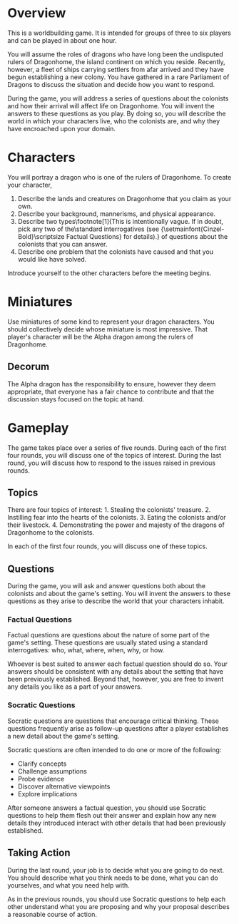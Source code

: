 # Overview
This is a worldbuilding game. It is intended for groups of three to six players and can be played in about one hour.

You will assume the roles of dragons who have long been the undisputed rulers of Dragonhome, the island continent on which you reside. Recently, however, a fleet of ships carrying settlers from afar arrived and they have begun establishing a new colony. You have gathered in a rare Parliament of Dragons to discuss the situation and decide how you want to respond.

During the game, you will address a series of questions about the colonists and how their arrival will affect life on Dragonhome. You will invent the answers to these questions as you play. By doing so, you will describe the world in which your characters live, who the colonists are, and why they have encroached upon your domain.

# Characters
You will portray a dragon who is one of the rulers of Dragonhome. To create your character,
  1. Describe the lands and creatures on Dragonhome that you claim as your own.
  2. Describe your background, mannerisms, and physical appearance.
  3. Describe two types\footnote[1]{This is intentionally vague. If in doubt, pick any two of the\\standard interrogatives (see {\setmainfont{Cinzel-Bold}\scriptsize Factual Questions} for details).} of questions about the colonists that you can answer.
  4. Describe one problem that the colonists have caused and that you would like have solved.

Introduce yourself to the other characters before the meeting begins.

# Miniatures
Use miniatures of some kind to represent your dragon characters. You should collectively decide whose miniature is most impressive. That player's character will be the Alpha dragon among the rulers of Dragonhome. 

## Decorum
The Alpha dragon has the responsibility to ensure, however they deem appropriate, that everyone has a fair chance to contribute and that the discussion stays focused on the topic at hand.

# Gameplay
The game takes place over a series of five rounds. During each of the first four rounds, you will discuss one of the topics of interest. During the last round, you will discuss how to respond to the issues raised in previous rounds. 

## Topics
There are four topics of interest:
	1. Stealing the colonists' treasure.
	2. Instilling fear into the hearts of the colonists.
	3. Eating the colonists and/or their livestock.
	4. Demonstrating the power and majesty of the dragons of Dragonhome to the colonists.

In each of the first four rounds, you will discuss one of these topics.

## Questions
During the game, you will ask and answer questions both about the colonists and about the game's setting. You will invent the answers to these questions as they arise to describe the world that your characters inhabit.

### Factual Questions
Factual questions are questions about the nature of some part of the game's setting. These questions are usually stated using a standard interrogatives: who, what, where, when, why, or how.

Whoever is best suited to answer each factual question should do so. Your answers should be consistent with any details about the setting that have been previously established. Beyond that, however, you are free to invent any details you like as a part of your answers.

### Socratic Questions
Socratic questions are questions that encourage critical thinking. These questions frequently arise as follow-up questions after a player establishes a new detail about the game's setting.

Socratic questions are often intended to do one or more of the following:
  - Clarify concepts
  - Challenge assumptions
  - Probe evidence
  - Discover alternative viewpoints
  - Explore implications

After someone answers a factual question, you should use Socratic questions to help them flesh out their answer and explain how any new details they introduced interact with other details that had been previously established.

## Taking Action
During the last round, your job is to decide what you are going to do next. You should describe what you think needs to be done, what you can do yourselves, and what you need help with.

As in the previous rounds, you should use Socratic questions to help each other understand what you are proposing and why your proposal describes a reasonable course of action.
